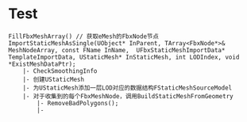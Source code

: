 #  Test

	FillFbxMeshArray() // 获取eMesh的FbxNode节点
	ImportStaticMeshAsSingle(UObject* InParent, TArray<FbxNode*>& MeshNodeArray, const FName InName,  UFbxStaticMeshImportData* TemplateImportData, UStaticMesh* InStaticMesh, int LODIndex, void *ExistMeshDataPtr);
		|- CheckSmoothingInfo
		|- 创建UStaticMesh
		|- 为UStaticMesh添加一层LOD对应的数据结构FStaticMeshSourceModel
		|- 对于收集到的每个FbxMeshNode，调用BuildStaticMeshFromGeometry
			|- RemoveBadPolygons();
			|- 

